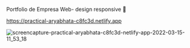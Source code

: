 Portfolio de Empresa Web- design responsive 📲

https://practical-aryabhata-c8fc3d.netlify.app

![screencapture-practical-aryabhata-c8fc3d-netlify-app-2022-03-15-11_53_18](https://user-images.githubusercontent.com/90290161/158406289-e6b6308a-c2c8-4671-aa30-0a97a92b2264.png)
